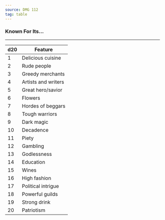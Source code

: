 ```yaml
---
source: DMG 112
tag: table
---
```


### Known For Its...
---
|d20|Feature|
|----|------------|
|1|Delicious cuisine|
|2|Rude people|
|3|Greedy merchants|
|4|Artists and writers|
|5|Great hero/savior|
|6|Flowers|
|7|Hordes of beggars|
|8|Tough warriors|
|9|Dark magic|
|10|Decadence|
|11|Piety|
|12|Gambling|
|13|Godlessness|
|14|Education|
|15|Wines|
|16|High fashion|
|17|Political intrigue|
|18|Powerful guilds|
|19|Strong drink|
|20|Patriotism|

